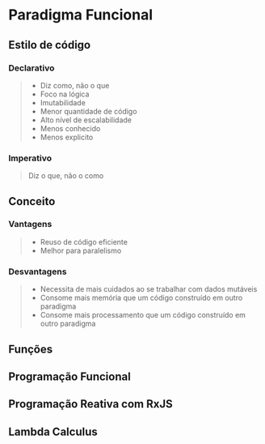 # Paradigma Funcional

## Estilo de código

### Declarativo

> - Diz como, não o que
> - Foco na lógica
> - Imutabilidade
> - Menor quantidade de código
> - Alto nível de escalabilidade
> - Menos conhecido
> - Menos explicito

### Imperativo

> Diz o que, não o como

## Conceito

### Vantagens

> - Reuso de código eficiente
> - Melhor para paralelismo

### Desvantagens

> - Necessita de mais cuidados ao se trabalhar com dados mutáveis
> - Consome mais memória que um código construído em outro paradigma
> - Consome mais processamento que um código construído em outro paradigma

## Funções

## Programação Funcional

## Programação Reativa com RxJS

## Lambda Calculus
